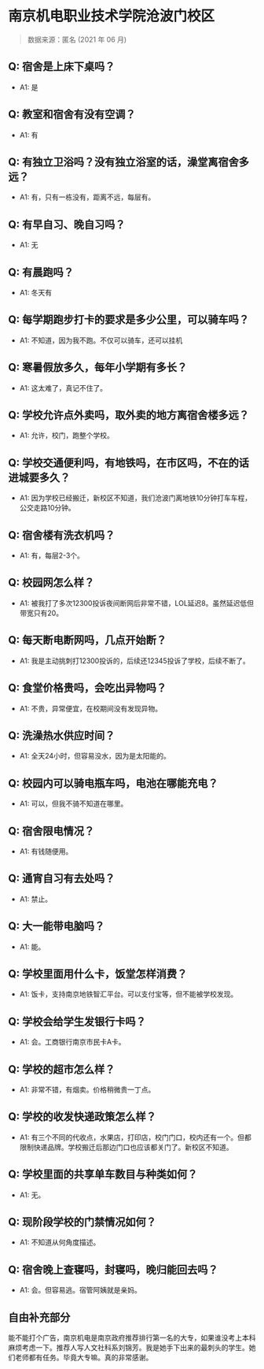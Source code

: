 # 南京机电职业技术学院沧波门校区

> 数据来源：匿名 (2021 年 06 月)

## Q: 宿舍是上床下桌吗？

- A1: 是

## Q: 教室和宿舍有没有空调？

- A1: 有

## Q: 有独立卫浴吗？没有独立浴室的话，澡堂离宿舍多远？

- A1: 有，只有一栋没有，距离不远，每层有。

## Q: 有早自习、晚自习吗？

- A1: 无

## Q: 有晨跑吗？

- A1: 冬天有

## Q: 每学期跑步打卡的要求是多少公里，可以骑车吗？

- A1: 不知道，因为我不跑。不仅可以骑车，还可以挂机

## Q: 寒暑假放多久，每年小学期有多长？

- A1: 这太难了，真记不住了。

## Q: 学校允许点外卖吗，取外卖的地方离宿舍楼多远？

- A1: 允许，校门，跑整个学校。

## Q: 学校交通便利吗，有地铁吗，在市区吗，不在的话进城要多久？

- A1: 因为学校已经搬迁，新校区不知道，我们沧波门离地铁10分钟打车车程，公交走路10分钟。

## Q: 宿舍楼有洗衣机吗？

- A1: 有，每层2-3个。

## Q: 校园网怎么样？

- A1: 被我打了多次12300投诉夜间断网后非常不错，LOL延迟8。虽然延迟低但带宽只有20。

## Q: 每天断电断网吗，几点开始断？

- A1: 我是主动挑刺打12300投诉的，后续还12345投诉了学校，后续不断了。

## Q: 食堂价格贵吗，会吃出异物吗？

- A1: 不贵，异常便宜，在校期间没有发现异物。

## Q: 洗澡热水供应时间？

- A1: 全天24小时，但容易没水，因为是太阳能的。

## Q: 校园内可以骑电瓶车吗，电池在哪能充电？

- A1: 可以，但我不骑不知道在哪里。

## Q: 宿舍限电情况？

- A1: 有钱随便用。

## Q: 通宵自习有去处吗？

- A1: 禁止。

## Q: 大一能带电脑吗？

- A1: 能。

## Q: 学校里面用什么卡，饭堂怎样消费？

- A1: 饭卡，支持南京地铁智汇平台。可以支付宝等，但不能被学校发现。

## Q: 学校会给学生发银行卡吗？

- A1: 会。工商银行南京市民卡A卡。

## Q: 学校的超市怎么样？

- A1: 非常不错，有烟卖。价格稍微贵一丁点。

## Q: 学校的收发快递政策怎么样？

- A1: 有三个不同的代收点，水果店，打印店，校门门口，校内还有一个。但都限制快递品牌。学校搬迁后那边门口也应该都关门了。新校区不知道。

## Q: 学校里面的共享单车数目与种类如何？

- A1: 无。

## Q: 现阶段学校的门禁情况如何？

- A1: 不知道从何角度描述。

## Q: 宿舍晚上查寝吗，封寝吗，晚归能回去吗？

- A1: 会。但容易逃。宿管阿姨就是亲妈。

## 自由补充部分

能不能打个广告，南京机电是南京政府推荐排行第一名的大专，如果谁没考上本科麻烦考虑一下。推荐人写人文社科系刘锦芳。我是她手下出来的最刺头的学生。她们老师都有任务。毕竟大专嘛。真的非常感谢。